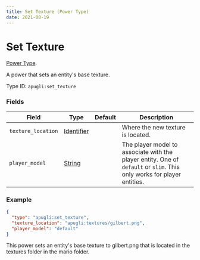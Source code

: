 ```yaml
---
title: Set Texture (Power Type)
date: 2021-08-19
---
```


# Set Texture

[Power Type](../power_types.md).

A power that sets an entity's base texture.

Type ID: `apugli:set_texture`

### Fields

Field  | Type | Default | Description
-------|------|---------|-------------
`texture_location` | [Identifier](https://origins.readthedocs.io/en/latest/data_types/identifier/) |  | Where the new texture is located.
`player_model` | [String](https://origins.readthedocs.io/en/latest/data_types/string/) |  | The player model to associate with the player entity. One of `default` or `slim`. This only works for player entities.

### Example
```json
{
  "type": "apugli:set_texture",
  "texture_location": "apugli:textures/gilbert.png",
  "player_model": "default"
}
```
This power sets an entity's base texture to gilbert.png that is located in the textures folder in the mario folder.